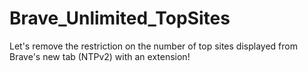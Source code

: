 # Brave_Unlimited_TopSites
Let's remove the restriction on the number of top sites displayed from Brave's new tab (NTPv2) with an extension!

